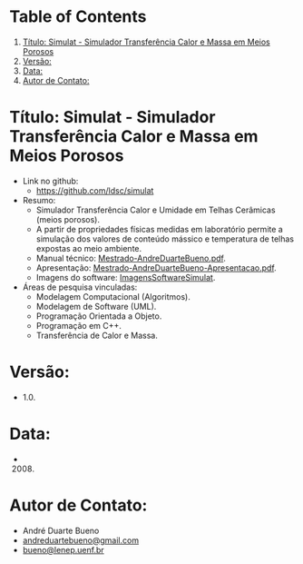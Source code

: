 
# Table of Contents

1.  [Título: Simulat - Simulador Transferência Calor e Massa em Meios Porosos](#org1bcad16)
2.  [Versão:](#org03a0509)
3.  [Data:](#org1ce3aa2)
4.  [Autor de Contato:](#orgc566995)


<a id="org1bcad16"></a>

# Título: Simulat - Simulador Transferência Calor e Massa em Meios Porosos

-   Link no github:
    -   <https://github.com/ldsc/simulat>
-   Resumo:
    -   Simulador Transferência Calor e Umidade em Telhas Cerâmicas (meios porosos).
    -   A partir de propriedades físicas medidas em laboratório permite a simulação dos valores de conteúdo mássico e temperatura de telhas expostas ao meio ambiente.
    -   Manual técnico: [Mestrado-AndreDuarteBueno.pdf](https://github.com/ldsc/simulat/blob/master/doc/ManualTecnico/Mestrado-AndreDuarteBueno.pdf).
    -   Apresentação: [Mestrado-AndreDuarteBueno-Apresentacao.pdf](https://github.com/ldsc/simulat/blob/master/doc/ManualTecnico/Mestrado-AndreDuarteBueno-Apresentacao.pdf).
    -   Imagens do software: [ImagensSoftwareSimulat](https://github.com/ldsc/simulat/blob/master/doc/ManualTecnico/Mestrado-AndreDuarteBueno-ImagensSoftwareSimulat.pdf).
-   Áreas de pesquisa vinculadas:
    -   Modelagem Computacional (Algoritmos).
    -   Modelagem de Software (UML).
    -   Programação Orientada a Objeto.
    -   Programação em C++.
    -   Transferência de Calor e Massa.


<a id="org03a0509"></a>

# Versão:

-   1.0.


<a id="org1ce3aa2"></a>

# Data:

-   2008.


<a id="orgc566995"></a>

# Autor de Contato:

-   André Duarte Bueno
-   [andreduartebueno@gmail.com](mailto:andreduartebueno@gmail.com)
-   [bueno@lenep.uenf.br](mailto:bueno@lenep.uenf.br)


